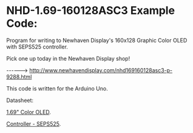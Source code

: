 NHD-1.69-160128ASC3 Example Code:
==============================================
 
 Program for writing to Newhaven Display's 160x128 Graphic Color OLED with SEPS525 controller.
 
 Pick one up today in the Newhaven Display shop!
 
 ------> http://www.newhavendisplay.com/nhd169160128asc3-p-9288.html
 
 This code is written for the Arduino Uno.
 
 Datasheet:
 
 [1.69" Color OLED](http://www.newhavendisplay.com/specs/NHD-1.69-160128ASC3.pdf).
 
 [Controller - SEPS525](http://www.newhavendisplay.com/app_notes/SEPS525.pdf).
 
